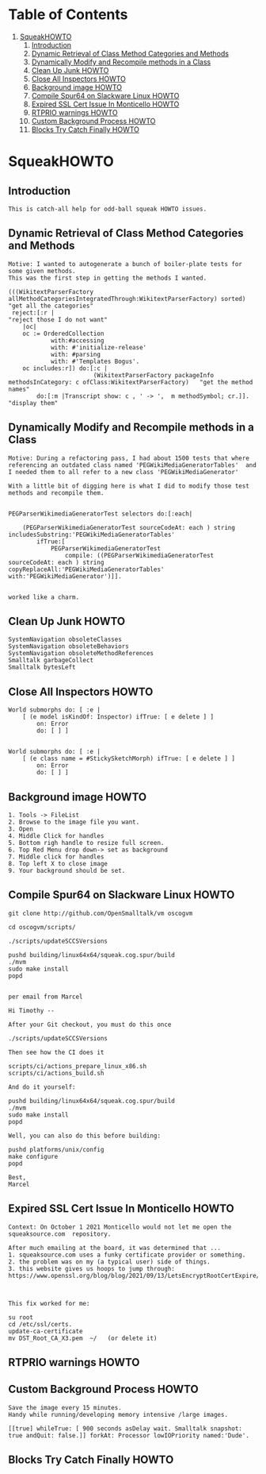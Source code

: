 # Table of Contents1.  [SqueakHOWTO](#org49e8828)    1.  [Introduction](#orga2ee1af)    2.  [Dynamic Retrieval of Class Method Categories and Methods](#orgafd80d7)    3.  [Dynamically Modify and Recompile methods in a Class](#org1f80cba)    4.  [Clean Up Junk HOWTO](#org0c475e5)    5.  [Close All Inspectors HOWTO](#org98d4485)    6.  [Background image HOWTO](#org4b67ae0)    7.  [Compile Spur64 on Slackware Linux HOWTO](#orgf7cee20)    8.  [Expired SSL Cert Issue In Monticello HOWTO](#org4cdcd1c)    9.  [RTPRIO warnings HOWTO](#orgfff38aa)    10. [Custom Background Process HOWTO](#org6b712b1)    11. [Blocks Try Catch Finally  HOWTO](#orgcaf8131)<a id="org49e8828"></a># SqueakHOWTO<a id="orga2ee1af"></a>## Introduction    This is catch-all help for odd-ball squeak HOWTO issues.<a id="orgafd80d7"></a>## Dynamic Retrieval of Class Method Categories and Methods        Motive: I wanted to autogenerate a bunch of boiler-plate tests for some given methods.    This was the first step in getting the methods I wanted.        (((WikitextParserFactory allMethodCategoriesIntegratedThrough:WikitextParserFactory) sorted)  "get all the categories"     reject:[:r |                                                                                 "reject those I do not want"    	|oc|    	oc := OrderedCollection    			with:#accessing    			with: #'initialize-release'    			with: #parsing    			with: #'Templates Bogus'.    	oc includes:r]) do:[:c |     	                    (WikitextParserFactory packageInfo methodsInCategory: c ofClass:WikitextParserFactory)   "get the method names"    		do:[:m |Transcript show: c , ' -> ',  m methodSymbol; cr.]].                                         "display them"<a id="org1f80cba"></a>## Dynamically Modify and Recompile methods in a Class        Motive: During a refactoring pass, I had about 1500 tests that where referencing an outdated class named 'PEGWikiMediaGeneratorTables'  and I needed them to all refer to a new class 'PEGWikiMediaGenerator'        With a little bit of digging here is what I did to modify those test methods and recompile them.            PEGParserWikimediaGeneratorTest selectors do:[:each|         	(PEGParserWikimediaGeneratorTest sourceCodeAt: each ) string includesSubstring:'PEGWikiMediaGeneratorTables'    		ifTrue:[    			PEGParserWikimediaGeneratorTest     				compile: ((PEGParserWikimediaGeneratorTest sourceCodeAt: each ) string copyReplaceAll:'PEGWikiMediaGeneratorTables' with:'PEGWikiMediaGenerator')]].            worked like a charm.<a id="org0c475e5"></a>## Clean Up Junk HOWTO    SystemNavigation obsoleteClasses    SystemNavigation obsoleteBehaviors    SystemNavigation obsoleteMethodReferences    Smalltalk garbageCollect    Smalltalk bytesLeft <a id="org98d4485"></a>## Close All Inspectors HOWTO    World submorphs do: [ :e |          [ (e model isKindOf: Inspector) ifTrue: [ e delete ] ]             on: Error             do: [ ] ]            World submorphs do: [ :e |          [ (e class name = #StickySketchMorph) ifTrue: [ e delete ] ]             on: Error             do: [ ] ]<a id="org4b67ae0"></a>## Background image HOWTO        1. Tools -> FileList    2. Browse to the image file you want.    3. Open    4. Middle Click for handles    5. Bottom righ handle to resize full screen.    6. Top Red Menu drop down-> set as background    7. Middle click for handles    8. Top left X to close image    9. Your background should be set.<a id="orgf7cee20"></a>## Compile Spur64 on Slackware Linux HOWTO    git clone http://github.com/OpenSmalltalk/vm oscogvm        cd oscogvm/scripts/        ./scripts/updateSCCSVersions        pushd building/linux64x64/squeak.cog.spur/build    ./mvm    sudo make install    popd            per email from Marcel        Hi Timothy --        After your Git checkout, you must do this once        ./scripts/updateSCCSVersions        Then see how the CI does it        scripts/ci/actions_prepare_linux_x86.sh    scripts/ci/actions_build.sh        And do it yourself:        pushd building/linux64x64/squeak.cog.spur/build    ./mvm    sudo make install    popd        Well, you can also do this before building:        pushd platforms/unix/config    make configure    popd        Best,    Marcel<a id="org4cdcd1c"></a>## Expired SSL Cert Issue In Monticello HOWTO        Context: On October 1 2021 Monticello would not let me open the squeaksource.com  repository.        After much emailing at the board, it was determined that ...    1. squeaksource.com uses a funky certificate provider or something.    2. the problem was on my (a typical user) side of things.    3. this website gives us hoops to jump through:  https://www.openssl.org/blog/blog/2021/09/13/LetsEncryptRootCertExpire/                This fix worked for me:        su root    cd /etc/ssl/certs.    update-ca-certificate    mv DST_Root_CA_X3.pem  ~/   (or delete it)<a id="orgfff38aa"></a>## RTPRIO warnings HOWTO<a id="org6b712b1"></a>## Custom Background Process HOWTO    Save the image every 15 minutes.    Handy while running/developing memory intensive /large images.        [[true] whileTrue: [ 900 seconds asDelay wait. Smalltalk snapshot: true andQuit: false.]] forkAt: Processor lowIOPriority named:'Dude'.<a id="orgcaf8131"></a>## Blocks Try Catch Finally  HOWTO
